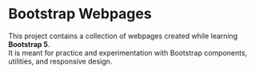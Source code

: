 # Bootstrap Webpages

This project contains a collection of webpages created while learning **Bootstrap 5**.  
It is meant for practice and experimentation with Bootstrap components, utilities, and responsive design.

